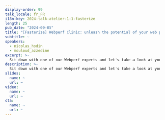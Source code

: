 ```yaml
---
display-order: 99
talk_locale: fr_FR
i18n-key: 2024-talk-atelier-1-1-fasterize
length: 25
pub_date: "2024-09-05"
title: "[Fasterize] Webperf Clinic: unleash the potential of your web performance"
subtitle: ~
speakers:
  - nicolas_hodin
  - mouloud_azzedine
excerpt: >-
  Sit down with one of our Webperf experts and let's take a look at your site's performance. This Webperf Clinic is the perfect opportunity to benefit from a quick, high-quality webperf diagnosis. Nicolas & Mouloud will help you identify your webperf issues and understand the steps you need to take to improve your site's loading speed.
description: >-
  Sit down with one of our Webperf experts and let's take a look at your site's performance. This Webperf Clinic is the perfect opportunity to benefit from a quick, high-quality webperf diagnosis. Nicolas & Mouloud will help you identify your webperf issues and understand the steps you need to take to improve your site's loading speed.
slides:
  name: ~
  url: ~
video:
  name: ~
  url: ~
cta:
  name: ~
  url: ~
---
```

